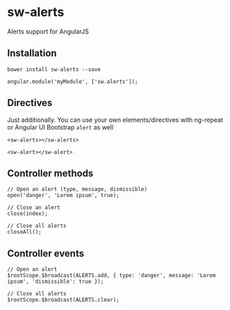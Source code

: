sw-alerts
=========

Alerts support for AngularJS

Installation
------------
```
bower install sw-alerts --save
```
```
angular.module('myModule', ['sw.alerts']);
```

Directives
----------
Just additionally. You can use your own elements/directives with ng-repeat or Angular UI Bootstrap `alert` as well
```
<sw-alerts></sw-alerts>

<sw-alert></sw-alert>
```

Controller methods
------------------
```
// Open an alert (type, message, dismissible)
open('danger', 'Lorem ipsum', true);

// Close an alert
close(index);

// Close all alerts
closeAll();
```

Controller events
-----------------
```
// Open an alert
$rootScope.$broadcast(ALERTS.add, { type: 'danger', message: 'Lorem ipsum', 'dismissible': true });

// Close all alerts
$rootScope.$broadcast(ALERTS.clear);
```
